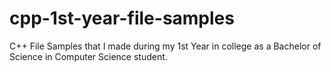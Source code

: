 # cpp-1st-year-file-samples
C++ File Samples that I made during my 1st Year in college as a Bachelor of Science in Computer Science student.
